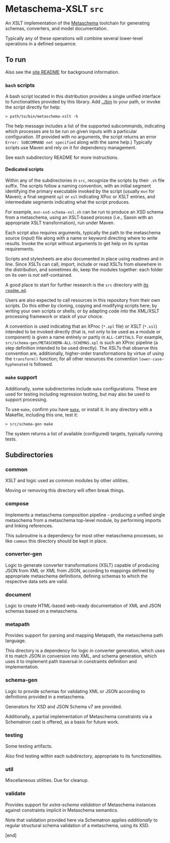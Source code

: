 # Metaschema-XSLT `src`

An XSLT implementation of the [Metaschema](https://pages.nist.gov/metaschema) toolchain for generating schemas, converters, and model documentation.

Typically any of these operations will combine several lower-level operations in a defined sequence.

## To run

Also see the [site README](../README.md) for background information.

### `bash` scripts

A bash script located in this distribution provides a single unified interface to functionalities provided by this library. Add [../bin](../bin) to your path, or invoke the script directly for help:

```
> path/to/bin/metaschema-xslt -h
```

The help message includes a list of the supported subcommands, indicating which processes are to be run on given inputs with a particular configuration. (If provided with no arguments, the script returns an error `Error: SUBCOMMAND not specified` along with the same help.) Typically scripts use Maven and rely on it for dependency management.

See each subdirectory README for more instructions.

#### Dedicated scripts

Within any of the subdirectories in `src`, recognize the scripts by their `.sh` file suffix. The scripts follow a naming convention, with an initial segment identifying the primary executable invoked by the script (usually `mvn` for Maven); a final segment `xpl` or `xsl` indicating XPoc or XSLT entries, and intermediate segments indicating what the script produces.

For example, `mvn-xsd-schema-xsl.sh` can be run to produce an XSD schema from a metaschema, using an XSLT-based process (i.e., Saxon with an appropriate XSLT transformation), run under Maven.

Each script also requires arguments, typically the path to the metaschema source (input) file along with a name or keyword directing where to write results. Invoke the script without arguments to get help on its syntax requirements.

Scripts and stylesheets are also documented in place using readmes and in line. Since XSLTs can call, import, include or read XSLTs from elsewhere in the distribution, and sometimes do, keep the modules together: each folder on its own is *not* self-contained.

A good place to start for further research is the `src` directory with [its `readme.md`](src/README.md).

Users are also expected to call resources in this repository from their own scripts. Do this either by cloning, copying and modifying scripts here; by writing your own scripts or shells; or by adapting code into the XML/XSLT processing framework or stack of your choice.

A convention is used indicating that an XProc (`*.xpl` file) or XSLT (`*.xsl`) intended to be invoked directly (that is, not only to be used as a module or component) is given a name entirely or partly in `ALL-CAPITALS`. For example, `src/schema-gen/METASCHEMA-ALL-SCHEMAS.xpl` is such an XProc pipeline (a step definition intended to be used directly). The XSLTs that observe this convention are, additionally, higher-order transformations by virtue of using the `transform()` function; for all other resources the convention `lower-case-hyphenated` is followed.

### `make` support

Additionally, some subdirectories include `make` configurations. These are used for testing including regression testing, but may also be used to support processing.

To use `make`, confirm you have [`make`](https://www.gnu.org/software/make/), or install it. In any directory with a Makefile, including this one, test it:

```
> src/schema-gen make
```

The system returns a list of available (configured) targets, typically running tests.

## Subdirectories

### common

XSLT and logic used as common modules by other utilities.

Moving or removing this directory will often break things.

### compose

Implements a metaschema composition pipeline - producing a unified single metaschema from a metaschema top-level module, by performing imports and linking references.

This subroutine is a dependency for most other metaschema processes, so like `common` this directory should be kept in place.

### converter-gen

Logic to generate converter transformations (XSLT) capable of producing JSON from XML or XML from JSON, according to mappings defined by appropriate metaschema definitions, defining schemas to which the respective data sets are valid.

### document

Logic to create HTML-based web-ready documentation of XML and JSON schemas based on a metaschema.

### metapath

Provides support for parsing and mapping Metapath, the metaschema path language.

This directory is a dependency for logic in converter generation, which uses it to match JSON in conversion into XML, and schema generation, which uses it to implement path traversal in constraints definition and implementation. 

### schema-gen

Logic to provide schemas for validating XML or JSON according to definitions provided in a metaschema.

Generators for XSD and JSON Schema v7 are provided.

Additionally, a partial implementation of Metaschema constraints via a Schematron cast is offered, as a basis for future work.

### testing

Some testing artifacts.

Also find testing within each subdirectory, appropriate to its functionalities.

### util

Miscellaneous utilities. Due for cleanup.

### validate

Provides support for *extra-schema validation* of Metaschema instances against constraints implicit in Metaschema semantics.

Note that validation provided here via Schematron applies *additionally* to regular structural schema validation of a metaschema, using its XSD.

[end]
